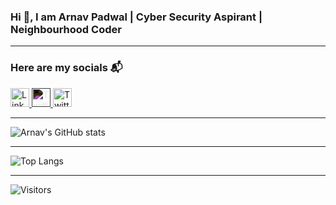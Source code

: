 ### Hi 👋, I am Arnav Padwal | Cyber Security Aspirant | Neighbourhood Coder


---

### Here are my socials 📬

<a href="https://www.linkedin.com/in/arnavpadwal">
<img src="img/linkedin.png" alt="LinkedIn" width="30"/>
</a>

<a href="https://www.x.com/ArnavPadwal">
<img src="img/x.png" alt="Twitter" width="30" style="filter: invert(100%);"/>
</a>

<a href="https://mail.google.com/mail/?view=cm&fs=1&to=arnav.padwal7@gmail.com">
<img src="img/gmail.png" alt="Twitter" width="30"/>
</a>

---

![Arnav's GitHub stats](https://github-readme-stats.vercel.app/api?username=arnavpadwal&show_icons=true&theme=transparent)

---

![Top Langs](https://github-readme-stats.vercel.app/api/top-langs/?username=arnavpadwal&layout=compact&theme=transparent)

---

![Visitors](https://komarev.com/ghpvc/?username=arnavpadwal&color=319e77&style=plastic)
